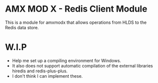 # AMX MOD X - Redis Client Module
This is a module for amxmodx that allows operations from HLDS to the Redis data store.

# W.I.P
- Help me set up a compiling environment for Windows.
- It also does not support automatic compilation of the external libraries hiredis and redis-plus-plus.
- I don't think I can implement these.
